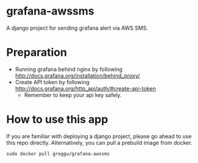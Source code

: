 # grafana-awssms
A django project for sending grafana alert via AWS SMS.

# Preparation

* Running grafana behind nginx by following http://docs.grafana.org/installation/behind_proxy/
* Create API token by following http://docs.grafana.org/http_api/auth/#create-api-token
  * Remember to keep your api key safely.

# How to use this app

If you are familiar with deploying a django project, please go ahead to use this repo directly.
Alternatively, you can pull a prebuild image from docker.

```
sudo docker pull greggu/grafana-awssms
```